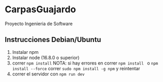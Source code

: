 # CarpasGuajardo
Proyecto Ingenieria de Software

## Instrucciones Debian/Ubuntu
1. Instalar npm 
2. Instalar node (16.8.0 o superior)
3. correr ```npm install```
NOTA: si hay errores en correr ```npm install ``` o ``` npm install --force ``` correr ``` sudo npm install -g npm ``` y reintentar
4. correr el servidor con ```npm run dev```
